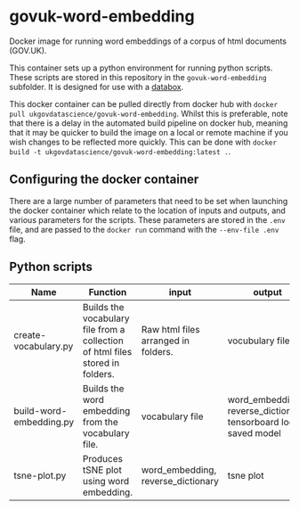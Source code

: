 # govuk-word-embedding

Docker image for running word embeddings of a corpus of html documents (GOV.UK).

This container sets up a python environment for running python scripts. These scripts are stored in this repository in the `govuk-word-embedding` subfolder. It is designed for use with a [databox](https://github.com/ukgovdatascience/govuk-word-embedding).

This docker container can be pulled directly from docker hub with `docker pull ukgovdatascience/govuk-word-embedding`. Whilst this is preferable, note that there is a delay in the automated build pipeline on docker hub, meaning that it may be quicker to build the image on a local or remote machine if you wish changes to be reflected more quickly. This can be done with `docker build -t ukgovdatascience/govuk-word-embedding:latest .`.

## Configuring the docker container

There are a large number of parameters that need to be set when launching the docker container which relate to the location of inputs and outputs, and various parameters for the scripts. These parameters are stored in the `.env` file, and are passed to the `docker run` command with the `--env-file .env` flag.

## Python scripts

|Name|Function|input|output|
|----|--------|-----|------|
|create-vocabulary.py|Builds the vocabulary file from a collection of html files stored in folders.|Raw html files arranged in folders.|vocubulary file|
|build-word-embedding.py|Builds the word embedding from the vocabulary file.|vocabulary file|word_embedding, reverse_dictionary, tensorboard log, saved model|
|tsne-plot.py|Produces tSNE plot using word embedding.|word_embedding, reverse_dictionary|tsne plot|
